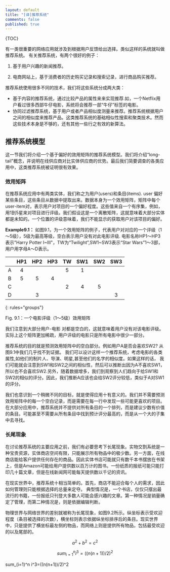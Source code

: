 ```yaml
---
layout: default
title: "[译]推荐系统"
comments: false
published: true
---
```


{TOC}

有一类很重要的网络应用就涉及到根据用户反馈给出选择。类似这样的系统就叫做推荐系统。
有关推荐系统，有两个很好的例子：

1. 基于用户兴趣的新闻推荐。

2. 电商网站上，基于消费者的历史购买记录和搜索记录，进行商品购买推荐。

推荐系统使用很多不同的技术，我们将这些系统分成两大类：

- 基于内容的推荐系统，通过比较产品的属性来来实现推荐.如，一个Netflix用户看过很多西部牛仔电影，系统将会推荐一部“牛仔”标签的电影。
- 协同过滤推荐系统，基于用户或者产品相似度测量来推荐。推荐系统根据用户之间的相似度来推荐产品。这类推荐系统的基础相似性搜索和聚类技术。然而这些技术本身是不够的，还有其他一些行之有效的新算法。


 
## 推荐系统模型

这一节我们将介绍一个基于偏好的效用矩阵的推荐系统模型。我们将介绍“long-tail”概念，并说明在线供应商对比实体供应商的优势。最后我们简要调查的各类应用中，这类推荐系统被证明很有效果。

### 效用矩阵
在推荐系统应用中有两类实体，我们称之为用户(users)和条目(items). user 偏好某些条目，这些条目从数据中提取出来。数据本身为一个效用矩阵，矩阵中每个user-item对，表示用户对项目的一个偏好程度。这些值来自一个有序集，例如，用1到5星来对项目进行评级。我们假设这是一个离散矩阵，这就意味着大部分实体都是未知的。一个位置的评级意味着，我们不能显示的获取用户对该项目的偏好。

**Example9.1：** 如图9.1，为一个效用矩阵的例子，代表用户对对应的一个评级（1～5级），5级为最高等级，空白表示用户没有对此电影评级. 电影名称HP1～HP3表示"Harry Potter I~III"，TW为“Twilight”,SW1~SW3表示“Star Wars”1～3部，用户用字母A～D表示。

|   | HP1 | HP2 | HP3 | TW | SW1 | SW2 | SW3 |
|:-:|:---:|:---:|:---:|:---:|:---:|:---:|:---:|
|A  |  4  |     |     |  5  | 1     |     |     |
|B  |  5  | 5   |  4  |    |     |     |     |
|C  |    |     |     |   2 | 4    | 5  |     |
|D  |     |  3 |     |    |     |     |  3 |
{: rules="groups"}

Fig. 9.1：一个电影评级（1～5级）效用矩阵

我们注意到大部分用户-电影 对都是空白的，这就意味着用户没有对该电影评级。实际上这个矩阵更加稀疏，用户评级的电影只是所有电影中很少一部分。

推荐系统的目的就是预测效用矩阵中的空白部分。例如用户A是否会喜欢SW2? 从图9.1中我们几乎找不到证据。 我们可以设计这样一个推荐系统，考虑电影的各类属性,如他们的制片人、导演、明星,甚至他们的名字的相似度。如果这样的话， 我们可能就会注意到SW1和SW2之间的相似性，然后可以推断出因为A不喜欢SW1，所以也不会喜欢SW2.另外，随着数据增多，我们到观察到人们趋向于给SW1和SW2的相似的评分。因此，我们推断A应该也会给SW2评分较低，类似于A对SW1的评分。

我们也意识到一个稍微不同的目标，就是使得应用十有意义的。我们并不需要预测效用矩阵中的每一个空白记录，而是需要在每一行中发现一些可能更喜欢的项目。 在大部分应用中，推荐系统并不提供对所有条目的一个排列，而是建议少数有价值的条目。可能甚至不需要从所有条目中找到预计评分最高的，而是从一个大的子集中去寻找。

### 长尾现象
在讨论推荐系统的主要应用之前，我们有必要思考下长尾现象。实物交割系统是一种宝贵资源，实体商店空间有限，只能展示所有物品中的极少数。另一方面，在线商店能给客户提供任何存在的商品。因此实体书店可能就只有数千本书摆放在书架上，但是Amazon可能给用户提供数以百万计的图书。一份纸质的报纸可能只能打印几十篇文章，但是在线新闻网可能每天提供数以千记的资讯。

在现实世界中，推荐系统十相当简单的。首先，商店不能迎合每个人的需求，因此如何管理则只能根据选择的总量来定夺。 典型情况是，一个书店，仅仅只摆出最流行的书籍，一份报纸只刊登大多数人可能会感兴趣的文章。第一种情况是销量确定了管理，而第二种情况是，则是依据编辑判断。

物理世界与网络世界的差别就被称为长尾现象，如图9.2所示。纵坐标表示受欢迎程度（条目被选择的次数），横坐标则表示依据纵坐标排序后的条目。现实世界中，只是提供了横坐标最左侧的物品，而网络上则是提供所有物品，包括最受欢迎的以及尾部的。





$$a^2 + b^2 = c^2$$

$$sum_{i=1}^n i^3=((n(n+1))/2)^2$$

<div class="ioArea" id="demoRendering">sum_(i=1)^n i^3=((n(n+1))/2)^2</div>
